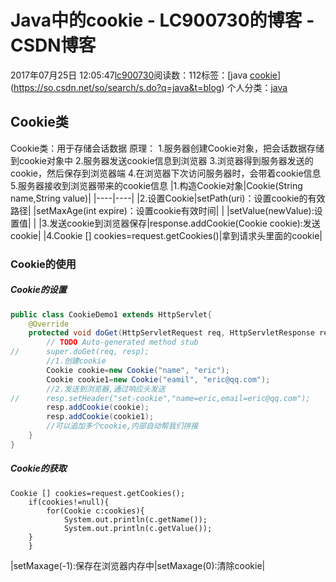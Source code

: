 # Java中的cookie - LC900730的博客 - CSDN博客
2017年07月25日 12:05:47[lc900730](https://me.csdn.net/LC900730)阅读数：112标签：[java																[cookie](https://so.csdn.net/so/search/s.do?q=cookie&t=blog)](https://so.csdn.net/so/search/s.do?q=java&t=blog)
个人分类：[java](https://blog.csdn.net/LC900730/article/category/7027036)
## Cookie类
Cookie类：用于存储会话数据 
原理： 
1.服务器创建Cookie对象，把会话数据存储到cookie对象中 
2.服务器发送cookie信息到浏览器 
3.浏览器得到服务器发送的cookie，然后保存到浏览器端 
4.在浏览器下次访问服务器时，会带着cookie信息 
5.服务器接收到浏览器带来的cookie信息
|1.构造Cookie对象|Cookie(String name,String value)|
|----|----|
|2.设置Cookie|setPath(uri)：设置cookie的有效路径|
|setMaxAge(int expire)：设置cookie有效时间| |
|setValue(newValue):设置值| |
|3.发送cookie到浏览器保存|response.addCookie(Cookie cookie):发送cookie|
|4.Cookie [] cookies=request.getCookies()|拿到请求头里面的cookie|
### Cookie的使用
##### Cookie的设置
```java
public class CookieDemo1 extends HttpServlet{
    @Override
    protected void doGet(HttpServletRequest req, HttpServletResponse resp) throws ServletException, IOException {
        // TODO Auto-generated method stub
//      super.doGet(req, resp);
        //1.创建cookie
        Cookie cookie=new Cookie("name", "eric");
        Cookie cookie1=new Cookie("eamil", "eric@qq.com");
        //2.发送到浏览器,通过响应头发送
//      resp.setHeader("set-cookie","name=eric,email=eric@qq.com");
        resp.addCookie(cookie); 
        resp.addCookie(cookie1);
        //可以追加多个cookie,内部自动帮我们拼接
    }
}
```
##### Cookie的获取
```
Cookie [] cookies=request.getCookies();
    if(cookies!=null){
        for(Cookie c:cookies){
            System.out.println(c.getName());
            System.out.println(c.getValue());
    }
    }
```
|setMaxage(-1):保存在浏览器内存中|setMaxage(0):清除cookie|
